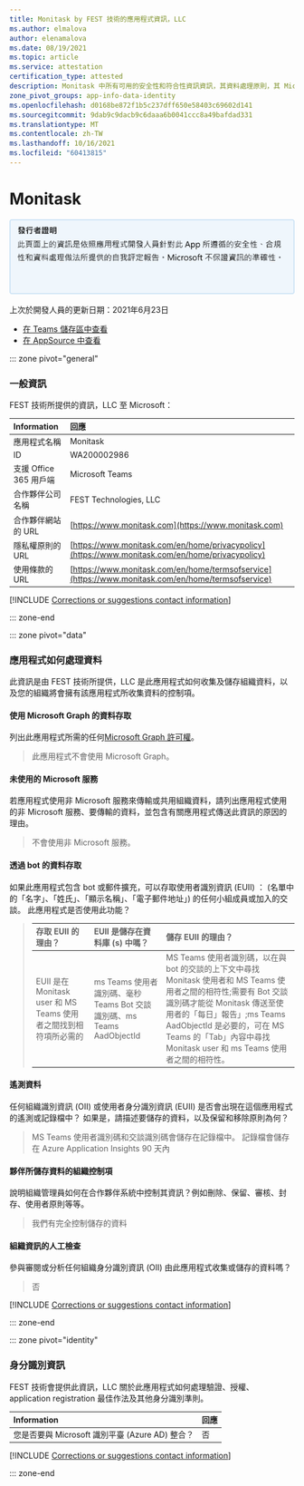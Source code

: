 ```yaml
---
title: Monitask by FEST 技術的應用程式資訊，LLC
ms.author: elmalova
author: elenamalova
ms.date: 08/19/2021
ms.topic: article
ms.service: attestation
certification_type: attested
description: Monitask 中所有可用的安全性和符合性資訊資訊，其資料處理原則，其 Microsoft Cloud App Security 應用程式目錄資訊，以及 CSA 星型登錄中的安全性/符合性資訊。
zone_pivot_groups: app-info-data-identity
ms.openlocfilehash: d0168be872f1b5c237dff650e58403c69602d141
ms.sourcegitcommit: 9dab9c9dacb9c6daaa6b0041ccc8a49bafdad331
ms.translationtype: MT
ms.contentlocale: zh-TW
ms.lasthandoff: 10/16/2021
ms.locfileid: "60413815"
---
```

# <a name="monitask"></a>Monitask

<p></p>
<img alt="Publisher Attestation: The information on this page is based on a self-assessment report provided by the app developer on the security, compliance, and data handling practices followed by this app. Microsoft makes no guarantees regarding the accuracy of the information." src="../media/attested.png" width="650" />
<p>上次於開發人員的更新日期：2021年6月23日</p>

* <a href="https://teams.microsoft.com/l/app/0b49493f-fc40-49e1-9e3b-6515588af2b5" target="_blank">在 Teams 儲存區中查看</a>
* <a href="https://appsource.microsoft.com/product/office/WA200002986" target="_blank">在 AppSource 中查看</a>

::: zone pivot="general"

### <a name="general-information"></a>一般資訊

FEST 技術所提供的資訊，LLC 至 Microsoft：

| **Information** | **回應** |
|:----------------|:-------------|
| 應用程式名稱 | Monitask |
| ID | WA200002986 |
| 支援 Office 365 用戶端 | Microsoft Teams |
| 合作夥伴公司名稱 | FEST Technologies, LLC |
| 合作夥伴網站的 URL | [https://www.monitask.com](https://www.monitask.com) |
| 隱私權原則的 URL | [https://www.monitask.com/en/home/privacypolicy](https://www.monitask.com/en/home/privacypolicy) |
| 使用條款的 URL | [https://www.monitask.com/en/home/termsofservice](https://www.monitask.com/en/home/termsofservice) |

 [!INCLUDE [Corrections or suggestions contact information](../includes/corrections-or-suggestions.md)]

::: zone-end

::: zone pivot="data"

### <a name="how-the-app-handles-data"></a>應用程式如何處理資料

此資訊是由 FEST 技術所提供，LLC 是此應用程式如何收集及儲存組織資料，以及您的組織將會擁有該應用程式所收集資料的控制項。

#### <a name="data-access-using-microsoft-graph"></a>使用 Microsoft Graph 的資料存取

列出此應用程式所需的任何[Microsoft Graph 許可權](https://docs.microsoft.com/graph/permissions-reference)。

>此應用程式不會使用 Microsoft Graph。


#### <a name="non-microsoft-services-used"></a>未使用的 Microsoft 服務

若應用程式使用非 Microsoft 服務來傳輸或共用組織資料，請列出應用程式使用的非 Microsoft 服務、要傳輸的資料，並包含有關應用程式傳送此資訊的原因的理由。

>不會使用非 Microsoft 服務。

#### <a name="data-access-via-bots"></a>透過 bot 的資料存取

如果此應用程式包含 bot 或郵件擴充，可以存取使用者識別資訊 (EUII) ： (名單中的「名字」、「姓氏」、「顯示名稱」、「電子郵件地址」) 的任何小組成員或加入的交談。 此應用程式是否使用此功能？

>| **存取 EUII 的理由？**  | **EUII 是儲存在資料庫 (s) 中嗎？** | **儲存 EUII 的理由？** |
>|:---------------------------------------|:-----------------------------------|:------------------------------------|
>| EUII 是在 Monitask user 和 MS Teams 使用者之間找到相符項所必需的 | ms Teams 使用者識別碼、毫秒 Teams Bot 交談識別碼、ms Teams AadObjectId | MS Teams 使用者識別碼，以在與 bot 的交談的上下文中尋找 Monitask 使用者和 MS Teams 使用者之間的相符性;需要有 Bot 交談識別碼才能從 Monitask 傳送至使用者的「每日」報告」;ms Teams AadObjectId 是必要的，可在 MS Teams 的「Tab」內容中尋找 Monitask user 和 ms Teams 使用者之間的相符性。  |


#### <a name="telemetry-data"></a>遙測資料

任何組織識別資訊 (OII) 或使用者身分識別資訊 (EUII) 是否會出現在這個應用程式的遙測或記錄檔中？ 如果是，請描述要儲存的資料，以及保留和移除原則為何？

>MS Teams 使用者識別碼和交談識別碼會儲存在記錄檔中。 記錄檔會儲存在 Azure Application Insights 90 天內

#### <a name="organizational-controls-for-data-stored-by-partner"></a>夥伴所儲存資料的組織控制項

說明組織管理員如何在合作夥伴系統中控制其資訊？例如刪除、保留、審核、封存、使用者原則等等。

>我們有完全控制儲存的資料

#### <a name="human-review-of-organizational-information"></a>組織資訊的人工檢查

參與審閱或分析任何組織身分識別資訊 (OII) 由此應用程式收集或儲存的資料嗎？

>否

[!INCLUDE [Corrections or suggestions contact information](../includes/corrections-or-suggestions.md)]

::: zone-end


::: zone pivot="identity"

### <a name="identity-information"></a>身分識別資訊

FEST 技術會提供此資訊，LLC 關於此應用程式如何處理驗證、授權、application registration 最佳作法及其他身分識別準則。

| **Information** | **回應** |
|:----------------|:-------------|
| 您是否要與 Microsoft 識別平臺 (Azure AD) 整合？  | 否 |

[!INCLUDE [Corrections or suggestions contact information](../includes/corrections-or-suggestions.md)]

::: zone-end

